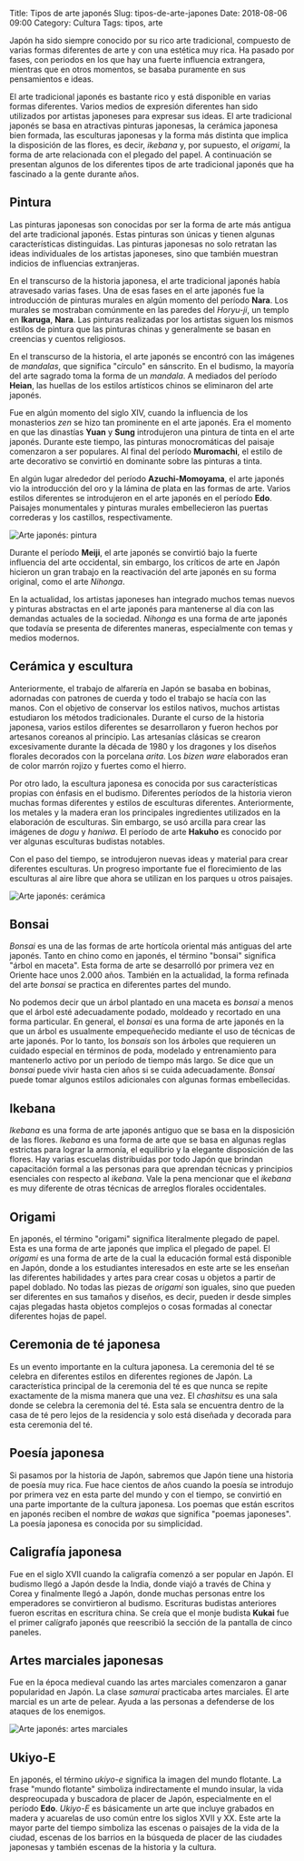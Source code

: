 Title: Tipos de arte japonés
Slug: tipos-de-arte-japones
Date: 2018-08-06 09:00
Category: Cultura
Tags: tipos, arte



Japón ha sido siempre conocido por su rico arte tradicional, compuesto de varias formas diferentes de arte y con una estética muy rica. Ha pasado por fases, con periodos en los que hay una fuerte influencia extrangera, mientras que en otros momentos, se basaba puramente en sus pensamientos e ideas.

El arte tradicional japonés es bastante rico y está disponible en varias formas diferentes. Varios medios de expresión diferentes han sido utilizados por artistas japoneses para expresar sus ideas. El arte tradicional japonés se basa en atractivas pinturas japonesas, la cerámica japonesa bien formada, las esculturas japonesas y la forma más distinta que implica la disposición de las flores, es decir, *ikebana* y, por supuesto, el *origami*, la forma de arte relacionada con el plegado del papel. A continuación se presentan algunos de los diferentes tipos de arte tradicional japonés que ha fascinado a la gente durante años.

## Pintura

Las pinturas japonesas son conocidas por ser la forma de arte más antigua del arte tradicional japonés. Estas pinturas son únicas y tienen algunas características distinguidas. Las pinturas japonesas no solo retratan las ideas individuales de los artistas japoneses, sino que también muestran indicios de influencias extranjeras.

En el transcurso de la historia japonesa, el arte tradicional japonés había atravesado varias fases. Una de esas fases en el arte japonés fue la introducción de pinturas murales en algún momento del período **Nara**. Los murales se mostraban comúnmente en las paredes del *Horyu-ji*, un templo en **Ikaruga**, **Nara**. Las pinturas realizadas por los artistas siguen los mismos estilos de pintura que las pinturas chinas y generalmente se basan en creencias y cuentos religiosos.

En el transcurso de la historia, el arte japonés se encontró con las imágenes de *mandalas*, que significa "círculo" en sánscrito. En el budismo, la mayoría del arte sagrado toma la forma de un *mandala*. A mediados del período **Heian**, las huellas de los estilos artísticos chinos se eliminaron del arte japonés.

Fue en algún momento del siglo XIV, cuando la influencia de los monasterios *zen* se hizo tan prominente en el arte japonés. Era el momento en que las dinastías **Yuan** y **Sung** introdujeron una pintura de tinta en el arte japonés. Durante este tiempo, las pinturas monocromáticas del paisaje comenzaron a ser populares. Al final del período **Muromachi**, el estilo de arte decorativo se convirtió en dominante sobre las pinturas a tinta.

En algún lugar alrededor del período **Azuchi-Momoyama**, el arte japonés vio la introducción del oro y la lámina de plata en las formas de arte. Varios estilos diferentes se introdujeron en el arte japonés en el período **Edo**. Paisajes monumentales y pinturas murales embellecieron las puertas correderas y los castillos, respectivamente.

![Arte japonés: pintura]({filename}/images/japanese-arts-paintings.jpg)

Durante el período **Meiji**, el arte japonés se convirtió bajo la fuerte influencia del arte occidental, sin embargo, los críticos de arte en Japón hicieron un gran trabajo en la reactivación del arte japonés en su forma original, como el arte *Nihonga*.

En la actualidad, los artistas japoneses han integrado muchos temas nuevos y pinturas abstractas en el arte japonés para mantenerse al día con las demandas actuales de la sociedad. *Nihonga* es una forma de arte japonés que todavía se presenta de diferentes maneras, especialmente con temas y medios modernos.

## Cerámica y escultura

Anteriormente, el trabajo de alfarería en Japón se basaba en bobinas, adornadas con patrones de cuerda y todo el trabajo se hacía con las manos. Con el objetivo de conservar los estilos nativos, muchos artistas estudiaron los métodos tradicionales. Durante el curso de la historia japonesa, varios estilos diferentes se desarrollaron y fueron hechos por artesanos coreanos al principio. Las artesanías clásicas se crearon excesivamente durante la década de 1980 y los dragones y los diseños florales decorados con la porcelana *arita*. Los *bizen ware* elaborados eran de color marrón rojizo y fuertes como el hierro.

Por otro lado, la escultura japonesa es conocida por sus características propias con énfasis en el budismo. Diferentes períodos de la historia vieron muchas formas diferentes y estilos de esculturas diferentes. Anteriormente, los metales y la madera eran los principales ingredientes utilizados en la elaboración de esculturas. Sin embargo, se usó arcilla para crear las imágenes de *dogu* y *haniwa*. El período de arte **Hakuho** es conocido por ver algunas esculturas budistas notables.

Con el paso del tiempo, se introdujeron nuevas ideas y material para crear diferentes esculturas. Un progreso importante fue el florecimiento de las esculturas al aire libre que ahora se utilizan en los parques u otros paisajes.

![Arte japonés: cerámica]({filename}/images/japanese-arts-pottery.jpg)

## Bonsai

*Bonsai* es una de las formas de arte hortícola oriental más antiguas del arte japonés. Tanto en chino como en japonés, el término "bonsai" significa "árbol en maceta". Esta forma de arte se desarrolló por primera vez en Oriente hace unos 2.000 años. También en la actualidad, la forma refinada del arte *bonsai* se practica en diferentes partes del mundo.

No podemos decir que un árbol plantado en una maceta es *bonsai* a menos que el árbol esté adecuadamente podado, moldeado y recortado en una forma particular. En general, el *bonsai* es una forma de arte japonés en la que un árbol es usualmente empequeñecido mediante el uso de técnicas de arte japonés. Por lo tanto, los *bonsais* son los árboles que requieren un cuidado especial en términos de poda, modelado y entrenamiento para mantenerlo activo por un período de tiempo más largo. Se dice que un *bonsai* puede vivir hasta cien años si se cuida adecuadamente. *Bonsai* puede tomar algunos estilos adicionales con algunas formas embellecidas.

## Ikebana

*Ikebana* es una forma de arte japonés antiguo que se basa en la disposición de las flores. *Ikebana* es una forma de arte que se basa en algunas reglas estrictas para lograr la armonía, el equilibrio y la elegante disposición de las flores. Hay varias escuelas distribuidas por todo Japón que brindan capacitación formal a las personas para que aprendan técnicas y principios esenciales con respecto al *ikebana*. Vale la pena mencionar que el *ikebana* es muy diferente de otras técnicas de arreglos florales occidentales.

## Origami

En japonés, el término "origami" significa literalmente plegado de papel. Esta es una forma de arte japonés que implica el plegado de papel. El *origami* es una forma de arte de la cual la educación formal está disponible en Japón, donde a los estudiantes interesados en este arte se les enseñan las diferentes habilidades y artes para crear cosas u objetos a partir de papel doblado. No todas las piezas de *origami* son iguales, sino que pueden ser diferentes en sus tamaños y diseños, es decir, pueden ir desde simples cajas plegadas hasta objetos complejos o cosas formadas al conectar diferentes hojas de papel.

## Ceremonia de té japonesa

Es un evento importante en la cultura japonesa. La ceremonia del té se celebra en diferentes estilos en diferentes regiones de Japón. La característica principal de la ceremonia del té es que nunca se repite exactamente de la misma manera que una vez. El *chashitsu* es una sala donde se celebra la ceremonia del té. Esta sala se encuentra dentro de la casa de té pero lejos de la residencia y solo está diseñada y decorada para esta ceremonia del té.

## Poesía japonesa

Si pasamos por la historia de Japón, sabremos que Japón tiene una historia de poesía muy rica. Fue hace cientos de años cuando la poesía se introdujo por primera vez en esta parte del mundo y con el tiempo, se convirtió en una parte importante de la cultura japonesa. Los poemas que están escritos en japonés reciben el nombre de *wakas* que significa "poemas japoneses". La poesía japonesa es conocida por su simplicidad.

## Caligrafía japonesa

Fue en el siglo XVII cuando la caligrafía comenzó a ser popular en Japón. El budismo llegó a Japón desde la India, donde viajó a través de China y Corea y finalmente llegó a Japón, donde muchas personas entre los emperadores se convirtieron al budismo. Escrituras budistas anteriores fueron escritas en escritura china. Se creía que el monje budista **Kukai** fue el primer calígrafo japonés que reescribió la sección de la pantalla de cinco paneles.

## Artes marciales japonesas

Fue en la época medieval cuando las artes marciales comenzaron a ganar popularidad en Japón. La clase *samurai* practicaba artes marciales. El arte marcial es un arte de pelear. Ayuda a las personas a defenderse de los ataques de los enemigos.

![Arte japonés: artes marciales]({filename}/images/japanese-arts-martial-arts.jpg)

## Ukiyo-E

En japonés, el término *ukiyo-e* significa la imagen del mundo flotante. La frase "mundo flotante" simboliza indirectamente el mundo insular, la vida despreocupada y buscadora de placer de Japón, especialmente en el período **Edo**. *Ukiyo-E* es básicamente un arte que incluye grabados en madera y acuarelas de uso común entre los siglos XVII y XX. Este arte la mayor parte del tiempo simboliza las escenas o paisajes de la vida de la ciudad, escenas de los barrios en la búsqueda de placer de las ciudades japonesas y también escenas de la historia y la cultura.

